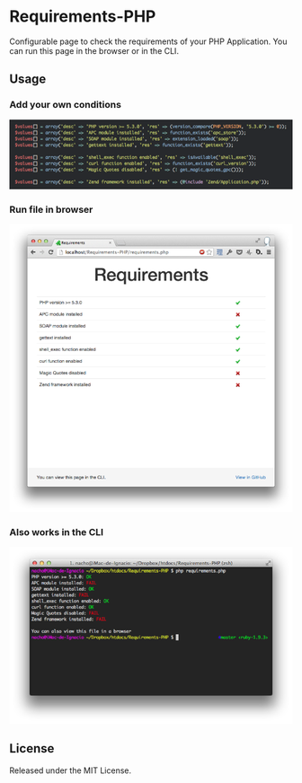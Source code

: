 # Requirements-PHP

Configurable page to check the requirements of your PHP Application.
You can run this page in the browser or in the CLI.

## Usage

### Add your own conditions

![Conditions](screenshots/conditions.png)

### Run file in browser

![Browser](screenshots/browser.png)

### Also works in the CLI

![CLI](screenshots/cli.png)

## License

Released under the MIT License.